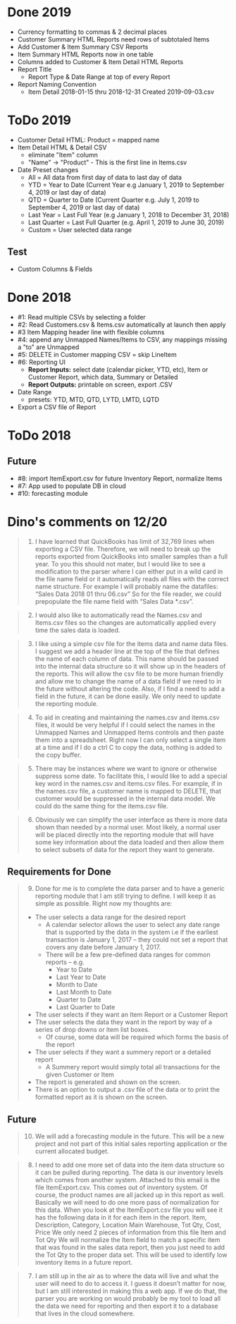 # Done 2019
- Currency formatting to commas & 2 decimal places
- Customer Summary HTML Reports need rows of subtotaled Items
- Add Customer & Item Summary CSV Reports
- Item Summary HTML Reports now in one table
- Columns added to Customer & Item Detail HTML Reports
- Report Title
	- Report Type & Date Range at top of every Report
- Report Naming Convention
	- Item Detail 2018-01-15 thru 2018-12-31 Created 2019-09-03.csv

# ToDo 2019
- Customer Detail HTML: Product = mapped name
- Item Detail HTML & Detail CSV
	- eliminate "Item" column
	- "Name" -> "Product" - This is the first line in Items.csv
- Date Preset changes
	- All = All data from first day of data to last day of data
	- YTD = Year to Date (Current Year e.g  January 1, 2019 to September 4, 2019 or last day of data)
	- QTD = Quarter to Date (Current Quarter e.g. July 1, 2019 to September 4, 2019 or last day of data)
	- Last Year = Last Full Year (e.g January 1, 2018 to December 31, 2018)
	- Last Quarter = Last Full Quarter (e.g. April 1, 2019 to June 30, 2019)
	- Custom = User selected data range

## Test
- Custom Columns & Fields


# Done 2018
- #1: Read multiple CSVs by selecting a folder
- #2: Read Customers.csv & Items.csv automatically at launch then apply
- #3 Item Mapping header line with flexible columns
- #4: append any Unmapped Names/Items to CSV, any mappings missing a "to" are Unmapped
- #5: DELETE in Customer mapping CSV = skip LineItem
- #6: Reporting UI
	- **Report Inputs:** select date (calendar picker, YTD, etc), Item or Customer Report, which data, Summary or Detailed
	- **Report Outputs:** printable on screen, export .CSV
- Date Range
	- presets: YTD, MTD, QTD, LYTD, LMTD, LQTD
- Export a CSV file of Report

# ToDo 2018

## Future
- #8: import ItemExport.csv for future Inventory Report, normalize Items
- #7: App used to populate DB in cloud
- #10: forecasting module


# Dino's comments on 12/20
> 1. I have learned that QuickBooks has limit of 32,769 lines when exporting a CSV file. Therefore, we will need to break up the reports exported from QuickBooks into smaller samples than a full year. To you this should not mater, but I would like to see a modification to the parser where I can either put in a wild card in the file name field or it automatically reads all files with the correct name structure. For example I will probably name the datafiles:  “Sales Data 2018 01 thru 06.csv” So for the file reader, we could prepopulate the file name field with “Sales Data *.csv”.

> 2. I would also like to automatically read the Names.csv and Items.csv files so the changes are automatically applied every time the sales data is loaded.

> 3. I like using a simple csv file for the items data and name data files. I suggest we add a header line at the top of the file that defines the name of each column of data. This name should be passed into the internal data structure so it will show up in the headers of the reports. This will allow the csv file to be more human friendly and allow me to change the name of a data field if we need to in the future without altering the code. Also, if I find a need to add a field in the future, it can be done easily. We only need to update the reporting module.

> 4. To aid in creating and maintaining the names.csv and items.csv files, it would be very helpful if I could select the names in the Unmapped Names and Unmapped  Items controls and then paste them into a spreadsheet. Right now I can only select a single item at a time and if I do a ctrl C to copy the data, nothing is added to the copy buffer.

> 5. There may be instances where we want to ignore or otherwise suppress some date. To facilitate this, I would like to add a special key word in the names.csv and items.csv files. For example, if in the names.csv file, a customer name is mapped to DELETE, that customer would be suppressed in the internal data model. We could do the same thing for the items.csv file.  

> 6. Obviously we can simplify the user interface as there is more data shown than needed by a normal user. Most likely, a normal user will be placed directly into the reporting module that will have some key information about the data loaded and then allow them to select subsets of data for the report they want to generate.

## Requirements for Done
> 9. Done for me is to complete the data parser and to have a generic reporting module that I am still trying to define. I will keep it as simple as possible. Right now my thoughts are:
> - The user selects a data range for the desired report
> 	- A calendar selector allows the user to select any date range that is supported by the data in the system
> 		i.e if the earliest transaction is January 1, 2017 – they could not set a report that covers any date before January 1, 2017.
> 	- There will be a few pre-defined data ranges for common reports – e.g.
> 		- Year to Date
> 		- Last Year to Date
> 		- Month to Date
> 		- Last Month to Date
> 		- Quarter to Date
> 		- Last Quarter to Date  
> - The user selects if they want an Item Report or a Customer Report
> - The user selects the data they want in the report by way of a series of drop downs or item list boxes.
> 	- Of course, some data will be required which forms the basis of the report
> - The user selects if they want a summery report or a detailed report
> 	- A Summery report would simply total all transactions for the given Customer or Item
> - The report is generated and shown on the screen.
> - There is an option to output a .csv file of the data or to print the formatted report as it is shown on the screen.

## Future
> 10. We will add a forecasting module in the future. This will be a new project and not part of this initial sales reporting  application or the current allocated budget.

> 8. I need to add one more set of data into the item data structure so it can be pulled during reporting. The data is our inventory levels which comes from another system. Attached to this email is the file ItemExport.csv. This comes out of inventory system. Of course, the product names are all jacked up in this report as well. Basically we will need to do one more pass of normalization for this data. When you look at the ItemExport.csv file you will see it has the following data in it for each item in the report.
	Item, Description, Category, Location Main Warehouse, Tot Qty, Cost, Price
	We only need 2 pieces of information from this file Item and Tot Qty
	We will normalize the Item field to match a specific item that was found in the sales data report, then you just need to add the  Tot Qty to the proper data set.
	This will be used to identify low inventory items in a future report.

> 7. I am still up in the air as to where the data will live and what the user will need to do to access it. I guess it doesn’t matter for now, but I am still interested in making this a web app. If we do that, the parser you are working on would probably be my tool to load all the data we need for reporting and then export it to a database that lives in the cloud somewhere.
